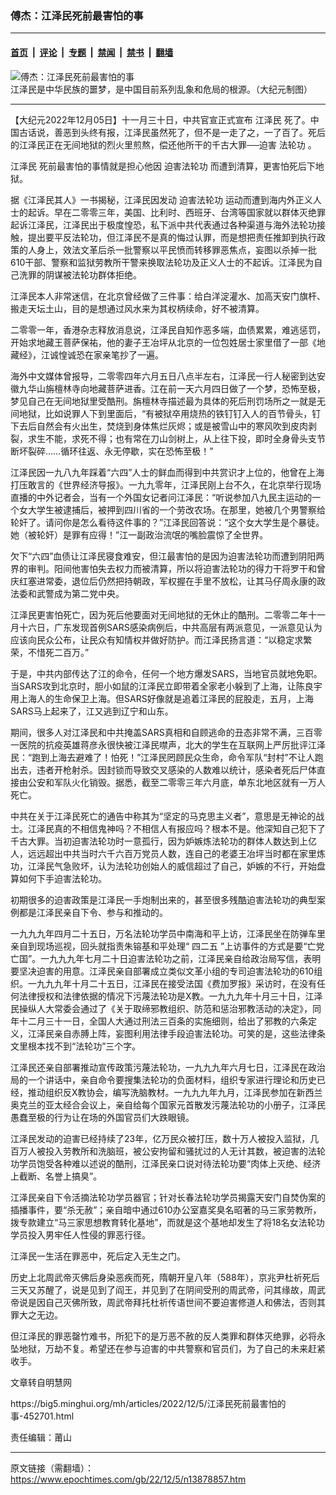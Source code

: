### 傅杰：江泽民死前最害怕的事

---

#### [首页](../../../..?n13878857) &nbsp;|&nbsp; [评论](../../../../../epoch-comment?n13878857) &nbsp;|&nbsp; [专题](../../../../../epoch-special?n13878857) &nbsp;|&nbsp; [禁闻](../../../../../epoch-news?n13878857) &nbsp;|&nbsp; [禁书](../../../../../books?n13878857) &nbsp;|&nbsp; [翻墙](https://github.com/gfw-breaker/nogfw/blob/master/README.md?n13878857)


<div><img alt="傅杰：江泽民死前最害怕的事" class="attachment-djy_600_400 size-djy_600_400 wp-post-image" src="https://i.epochtimes.com/assets/uploads/2022/12/id13878253-20200814_No21-600x400.jpg"/>
<div class="caption">
 江泽民是中华民族的噩梦，是中国目前系列乱象和危局的根源。（大纪元制图）
</div></div><hr/><div class="post_content" id="artbody" itemprop="articleBody">
 <!-- article content begin -->
 <p>
  【大纪元2022年12月05日】十一月三十日，中共官宣正式宣布
  <ok href="https://www.epochtimes.com/gb/tag/%E6%B1%9F%E6%B3%BD%E6%B0%91.html">
   江泽民
  </ok>
  死了。中国古话说，善恶到头终有报，江泽民虽然死了，但不是一走了之，一了百了。死后的江泽民正在无间地狱的烈火里煎熬，偿还他所干的千古大罪──迫害
  <ok href="https://big5.minghui.org/mh/glossary.html#1">
   法轮功
  </ok>
  。
 </p>
 <div id="ar_bArticleContent_OuterFrame">
  <div class="ar_AuthorDate">
   <div class="ar_datesocial">
    <div class="ar_articleContent" id="ar_bArticleContent">
     <p>
      <ok href="https://www.epochtimes.com/gb/tag/%E6%B1%9F%E6%B3%BD%E6%B0%91.html">
       江泽民
      </ok>
      死前最害怕的事情就是担心他因
      <ok href="https://www.epochtimes.com/gb/tag/%E8%BF%AB%E5%AE%B3%E6%B3%95%E8%BD%AE%E5%8A%9F.html">
       迫害法轮功
      </ok>
      而遭到清算，更害怕死后下地狱。
     </p>
     <p>
      据《江泽民其人》一书揭秘，江泽民因发动
      <ok href="https://www.epochtimes.com/gb/tag/%E8%BF%AB%E5%AE%B3%E6%B3%95%E8%BD%AE%E5%8A%9F.html">
       迫害法轮功
      </ok>
      运动而遭到海内外正义人士的起诉。早在二零零三年，美国、比利时、西班牙、台湾等国家就以群体灭绝罪起诉江泽民，江泽民出于极度惶恐，私下派中共代表通过各种渠道与海外法轮功接触，提出要平反法轮功，但江泽民不是真的悔过认罪，而是想把责任推卸到执行政策的人身上，效法文革后杀一批警察以平民愤而转移罪恶焦点，妄图以杀掉一批610干部、警察和监狱劳教所干警来换取法轮功及正义人士的不起诉。江泽民为自己洗罪的阴谋被法轮功群体拒绝。
     </p>
     <p>
      江泽民本人非常迷信，在北京曾经做了三件事：给白洋淀灌水、加高天安门旗杆、搬走天坛土山，目的是想通过风水来为其权柄续命，好不被清算。
     </p>
     <p>
      二零零一年，香港杂志释放消息说，江泽民自知作恶多端，血债累累，难逃惩罚，开始求地藏王菩萨保祐，他的妻子王冶坪从北京的一位包姓居士家里借了一部《地藏经》，江诚惶诚恐在家亲笔抄了一遍。
     </p>
     <p>
      海外中文媒体曾报导，二零零四年六月五日八点半左右，江泽民一行人秘密到达安徽九华山旃檀林寺向地藏菩萨进香。江在前一天六月四日做了一个梦，恐怖至极，梦见自己在无间地狱里受酷刑。旃檀林寺描述最为具体的死后刑罚场所之一就是无间地狱，比如说罪人下到里面后，“有被狱卒用烧热的铁钉钉入人的百节骨头，钉下去后自然会有火出生，焚烧到身体焦烂灰烬；或是被雪山中的寒风吹到皮肉剥裂，求生不能，求死不得；也有常在刀山剑树上，从上往下投，即时全身骨头支节断坏裂碎……循环往返、永无停歇，实在恐怖至极！”
     </p>
     <p>
      江泽民因一九八九年踩着“六四”人士的鲜血而得到中共赏识才上位的，他曾在上海打压敢言的《世界经济导报》。一九九零年，江泽民刚上台不久，在北京举行现场直播的中外记者会，当有一个外国女记者问江泽民：“听说参加八九民主运动的一个女大学生被逮捕后，被押到四川省的一个劳改农场。在那里，她被几个男警察给轮奸了。请问你是怎么看待这件事的？”江泽民回答说：“这个女大学生是个暴徒。她（被轮奸）是罪有应得！”江一副政治流氓的嘴脸震惊了全世界。
     </p>
     <p>
      欠下“六四”血债让江泽民寝食难安，但江最害怕的是因为迫害法轮功而遭到阴阳两界的审判。阳间他害怕失去权力而被清算，所以将迫害法轮功的得力干将罗干和曾庆红塞进常委，退位后仍然把持朝政，军权握在手里不放松，让其马仔周永康的政法委和武警成为第二党中央。
     </p>
     <p>
      江泽民更害怕死亡，因为死后他要面对无间地狱的无休止的酷刑。二零零二年十一月十六日，广东发现首例SARS感染病例后，中共高层有两派意见，一派意见认为应该向民众公布，让民众有知情权并做好防护。而江泽民扬言道：“以稳定求繁荣，不惜死二百万。”
     </p>
     <p>
      于是，中共内部传达了江的命令，任何一个地方爆发SARS，当地官员就地免职。当SARS攻到北京时，胆小如鼠的江泽民立即带着全家老小躲到了上海，让陈良宇用上海人的生命保卫上海。但SARS好像就是追着江泽民的屁股走，五月，上海SARS马上起来了，江又逃到辽宁和山东。
     </p>
     <p>
      期间，很多人对江泽民和中共掩盖SARS真相和自顾逃命的丑态非常不满，三百零一医院的抗疫英雄蒋彦永很快被江泽民噤声，北大的学生在互联网上严厉批评江泽民：“跑到上海去避难了！怕死！”江泽民罔顾民众生命，命令军队“封村”不让人跑出去，违者开枪射杀。因封锁而导致交叉感染的人数难以统计，感染者死后尸体直接由公安和军队火化销毁。据悉，截至二零零三年六月底，单东北地区就有一万人死亡。
     </p>
     <p>
      中共在关于江泽民死亡的通告中称其为“坚定的马克思主义者”，意思是无神论的战士。江泽民真的不相信鬼神吗？不相信人有报应吗？根本不是。他深知自己犯下了千古大罪。当初迫害法轮功时一意孤行，因为妒嫉炼法轮功的群体人数达到上亿人，远远超出中共当时六千六百万党员人数，连自己的老婆王冶坪当时都在家里炼功，江泽民气急败坏，认为法轮功创始人的威信超过了自己，妒嫉的不行，开始盘算如何下手迫害法轮功。
     </p>
     <p>
      初期很多的迫害政策是江泽民一手炮制出来的，甚至很多残酷迫害法轮功的典型案例都是江泽民亲自下令、参与和推动的。
     </p>
     <p>
      一九九九年四月二十五日，万名法轮功学员中南海和平上访，江泽民坐在防弹车里亲自到现场巡视，回头就指责朱镕基和平处理“
      <ok href="https://package.minghui.org/mh/packages/425/">
       四二五
      </ok>
      ”上访事件的方式是要“亡党亡国”。一九九九年七月二十日迫害法轮功之前，江泽民亲自给政治局写信，表明要坚决迫害的用意。江泽民亲自部署成立类似文革小组的专司迫害法轮功的610组织。一九九九年十月二十五日，江泽民在接受法国《费加罗报》采访时，在没有任何法律授权和法律依据的情况下污蔑法轮功是X教。一九九九年十月三十日，江泽民操纵人大常委会通过了《关于取缔邪教组织、防范和惩治邪教活动的决定》，同年十二月三十一日，全国人大通过刑法三百条的实施细则，给出了邪教的六条定义，江泽民亲自赤膊上阵，妄图利用法律手段迫害法轮功。可笑的是，这些法律条文里根本找不到“法轮功”三个字。
     </p>
     <p>
      江泽民还亲自部署推动宣传政策污蔑法轮功，一九九九年六月七日，江泽民在政治局的一个讲话中，亲自命令要搜集法轮功的负面材料，组织专家进行理论和历史已经，推动组织反X教协会，编写洗脑教材。一九九九年九月，江泽民参加在新西兰奥克兰的亚太经合会议上，亲自给每个国家元首散发污蔑法轮功的小册子，江泽民愚蠢至极的行为让在场的外国官员们大跌眼镜。
     </p>
     <p>
      江泽民发动的迫害已经持续了23年，亿万民众被打压，数十万人被投入监狱，几百万人被投入劳教所和洗脑班，被公安拘留和骚扰过的人无计其数，被迫害的法轮功学员饱受各种难以述说的酷刑，江泽民亲口说对待法轮功要“肉体上灭绝、经济上截断、名誉上搞臭”。
     </p>
     <p>
      江泽民亲自下令活摘法轮功学员器官；针对长春法轮功学员揭露天安门自焚伪案的插播事件，要“杀无赦”；亲自暗中通过610办公室嘉奖臭名昭著的马三家劳教所，拨专款建立“马三家思想教育转化基地”，而就是这个基地却发生了将18名女法轮功学员投入男牢任人性侵的罪恶行径。
     </p>
     <p>
      江泽民一生活在罪恶中，死后定入无生之门。
     </p>
     <p>
      历史上北周武帝灭佛后身染恶疾而死，隋朝开皇八年（588年），京兆尹杜祈死后三天又苏醒了，说是见到了阎王，并见到了在阴间受刑的周武帝，问其缘故，周武帝说是因自己灭佛所致，周武帝拜托杜祈传语世间不要迫害修道人和佛法，否则其罪大之无边。
     </p>
     <p>
      但江泽民的罪恶罄竹难书，所犯下的是万恶不赦的反人类罪和群体灭绝罪，必将永坠地狱，万劫不复。希望还在参与迫害的中共警察和官员们，为了自己的未来赶紧收手。
     </p>
     <p>
      文章转自明慧网
     </p>
     <p>
      <ok href="https://big5.minghui.org/mh/articles/2022/12/5/江泽民死前最害怕的事-452701.html">
       https://big5.minghui.org/mh/articles/2022/12/5/江泽民死前最害怕的事-452701.html
      </ok>
     </p>
     <p>
      责任编辑：莆山
     </p>
    </div>
   </div>
  </div>
 </div>
 <!-- article content end -->
 <div id="below_article_ad">
 </div>
</div>


---

原文链接（需翻墙）：https://www.epochtimes.com/gb/22/12/5/n13878857.htm